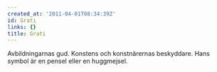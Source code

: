 ```yaml
---
created_at: '2011-04-01T08:34:39Z'
id: Grati
links: {}
title: Grati
---
```


Avbildningarnas gud. Konstens och konstnärernas beskyddare. Hans symbol är en pensel eller en
huggmejsel.